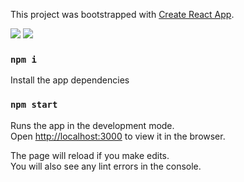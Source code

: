 This project was bootstrapped with [Create React App](https://github.com/facebook/create-react-app).

<img src="https://i.ibb.co/jz3Qdf5/Screenshot-2020-07-16-at-11-25-21-PM.png" />


<img src="https://i.ibb.co/vx6pKmJ/Screenshot-2020-07-16-at-11-19-06-PM.png" />


### `npm i`

Install the app dependencies

### `npm start`

Runs the app in the development mode.<br />
Open [http://localhost:3000](http://localhost:3000) to view it in the browser.

The page will reload if you make edits.<br />
You will also see any lint errors in the console.
